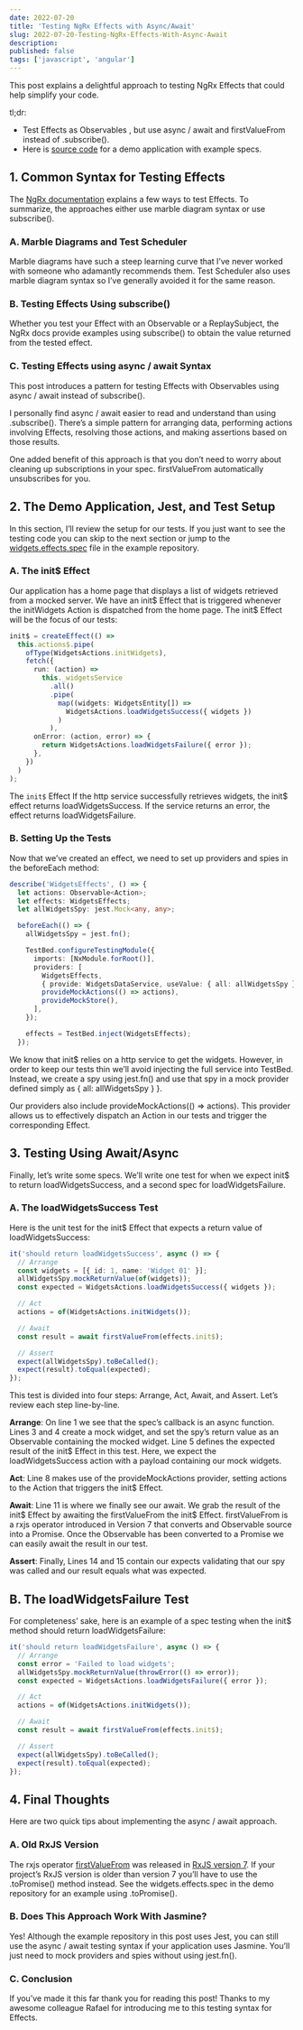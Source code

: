 ```yaml
---
date: 2022-07-20
title: 'Testing NgRx Effects with Async/Await'
slug: 2022-07-20-Testing-NgRx-Effects-With-Async-Await
description:
published: false
tags: ['javascript', 'angular']
---
```


This post explains a delightful approach to testing NgRx Effects that could help simplify your code.

tl;dr:

- Test Effects as Observables , but use async / await and firstValueFrom instead of .subscribe().
- Here is [source code](https://github.com/edezekiel/nx-test-ngrx) for a demo application with example specs.

## 1. Common Syntax for Testing Effects

The [NgRx documentation](https://ngrx.io/guide/effects/testing) explains a few ways to test Effects. To summarize, the approaches either use marble diagram syntax or use subscribe().

### A. Marble Diagrams and Test Scheduler

Marble diagrams have such a steep learning curve that I’ve never worked with someone who adamantly recommends them. Test Scheduler also uses marble diagram syntax so I’ve generally avoided it for the same reason.

### B. Testing Effects Using subscribe()

Whether you test your Effect with an Observable or a ReplaySubject, the NgRx docs provide examples using subscribe() to obtain the value returned from the tested effect.

### C. Testing Effects using async / await Syntax

This post introduces a pattern for testing Effects with Observables using async / await instead of subscribe().

I personally find async / await easier to read and understand than using .subscribe(). There’s a simple pattern for arranging data, performing actions involving Effects, resolving those actions, and making assertions based on those results.

One added benefit of this approach is that you don’t need to worry about cleaning up subscriptions in your spec. firstValueFrom automatically unsubscribes for you.

## 2. The Demo Application, Jest, and Test Setup

In this section, I’ll review the setup for our tests. If you just want to see the testing code you can skip to the next section or jump to the [widgets.effects.spec](https://github.com/edezekiel/nx-test-ngrx/blob/main/libs/widgets/data-access/src/lib/%2Bstate/widgets.effects.spec.ts) file in the example repository.

### A. The init$ Effect

Our application has a home page that displays a list of widgets retrieved from a mocked server. We have an init$ Effect that is triggered whenever the initWidgets Action is dispatched from the home page. The init$ Effect will be the focus of our tests:

```typescript
init$ = createEffect(() =>
  this.actions$.pipe(
    ofType(WidgetsActions.initWidgets),
    fetch({
      run: (action) =>
        this._widgetsService
          .all()
          .pipe(
            map((widgets: WidgetsEntity[]) =>
              WidgetsActions.loadWidgetsSuccess({ widgets })
            )
          ),
      onError: (action, error) => {
        return WidgetsActions.loadWidgetsFailure({ error });
      },
    })
  )
);
```

The `init$` Effect
If the http service successfully retrieves widgets, the init$ effect returns loadWidgetsSuccess. If the service returns an error, the effect returns loadWidgetsFailure.

### B. Setting Up the Tests

Now that we’ve created an effect, we need to set up providers and spies in the beforeEach method:

```typescript
describe('WidgetsEffects', () => {
  let actions: Observable<Action>;
  let effects: WidgetsEffects;
  let allWidgetsSpy: jest.Mock<any, any>;

  beforeEach(() => {
    allWidgetsSpy = jest.fn();

    TestBed.configureTestingModule({
      imports: [NxModule.forRoot()],
      providers: [
        WidgetsEffects,
        { provide: WidgetsDataService, useValue: { all: allWidgetsSpy } },
        provideMockActions(() => actions),
        provideMockStore(),
      ],
    });

    effects = TestBed.inject(WidgetsEffects);
  });
```

We know that init$ relies on a http service to get the widgets. However, in order to keep our tests thin we’ll avoid injecting the full service into TestBed. Instead, we create a spy using jest.fn() and use that spy in a mock provider defined simply as { all: allWidgetsSpy } }.

Our providers also include provideMockActions(() => actions). This provider allows us to effectively dispatch an Action in our tests and trigger the corresponding Effect.

## 3. Testing Using Await/Async

Finally, let’s write some specs. We’ll write one test for when we expect init$ to return loadWidgetsSuccess, and a second spec for loadWidgetsFailure.

### A. The loadWidgetsSuccess Test

Here is the unit test for the init$ Effect that expects a return value of loadWidgetsSuccess:

```typescript
it('should return loadWidgetsSuccess', async () => {
  // Arrange
  const widgets = [{ id: 1, name: 'Widget 01' }];
  allWidgetsSpy.mockReturnValue(of(widgets));
  const expected = WidgetsActions.loadWidgetsSuccess({ widgets });

  // Act
  actions = of(WidgetsActions.initWidgets());

  // Await
  const result = await firstValueFrom(effects.init$);

  // Assert
  expect(allWidgetsSpy).toBeCalled();
  expect(result).toEqual(expected);
});
```

This test is divided into four steps: Arrange, Act, Await, and Assert. Let’s review each step line-by-line.

**Arrange**: On line 1 we see that the spec’s callback is an async function. Lines 3 and 4 create a mock widget, and set the spy’s return value as an Observable containing the mocked widget. Line 5 defines the expected result of the init$ Effect in this test. Here, we expect the loadWidgetsSuccess action with a payload containing our mock widgets.

**Act**: Line 8 makes use of the provideMockActions provider, setting actions to the Action that triggers the init$ Effect.

**Await**: Line 11 is where we finally see our await. We grab the result of the init$ Effect by awaiting the firstValueFrom the init$ Effect. firstValueFrom is a rxjs operator introduced in Version 7 that converts and Observable source into a Promise. Once the Observable has been converted to a Promise we can easily await the result in our test.

**Assert**: Finally, Lines 14 and 15 contain our expects validating that our spy was called and our result equals what was expected.

## B. The loadWidgetsFailure Test

For completeness’ sake, here is an example of a spec testing when the init$ method should return loadWidgetsFailure:

```typescript
it('should return loadWidgetsFailure', async () => {
  // Arrange
  const error = 'Failed to load widgets';
  allWidgetsSpy.mockReturnValue(throwError(() => error));
  const expected = WidgetsActions.loadWidgetsFailure({ error });

  // Act
  actions = of(WidgetsActions.initWidgets());

  // Await
  const result = await firstValueFrom(effects.init$);

  // Assert
  expect(allWidgetsSpy).toBeCalled();
  expect(result).toEqual(expected);
});
```

## 4. Final Thoughts

Here are two quick tips about implementing the async / await approach.

### A. Old RxJS Version

The rxjs operator [firstValueFrom](https://rxjs.dev/api/index/function/firstValueFrom) was released in [RxJS version 7](https://rxjs.dev/6-to-7-change-summary). If your project’s RxJS version is older than version 7 you’ll have to use the .toPromise() method instead. See the widgets.effects.spec in the demo repository for an example using .toPromise().

### B. Does This Approach Work With Jasmine?

Yes! Although the example repository in this post uses Jest, you can still use the async / await testing syntax if your application uses Jasmine. You’ll just need to mock providers and spies without using jest.fn().

### C. Conclusion

If you’ve made it this far thank you for reading this post! Thanks to my awesome colleague Rafael for introducing me to this testing syntax for Effects.
